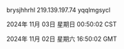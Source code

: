 brysjhhrhl 219.139.197.74 yqqlmgsycl

2024年 11月 03日 星期日 00:50:02 CST

2024年 11月 02日 星期六 16:50:02 GMT
